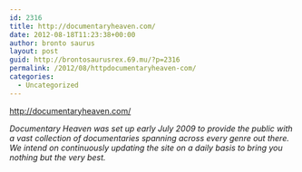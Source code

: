 ```yaml
---
id: 2316
title: http://documentaryheaven.com/
date: 2012-08-18T11:23:38+00:00
author: bronto saurus
layout: post
guid: http://brontosaurusrex.69.mu/?p=2316
permalink: /2012/08/httpdocumentaryheaven-com/
categories:
  - Uncategorized
---
```

<http://documentaryheaven.com/>
  
_Documentary Heaven was set up early July 2009 to provide the public with a vast collection of documentaries spanning across every genre out there. We intend on continuously updating the site on a daily basis to bring you nothing but the very best._